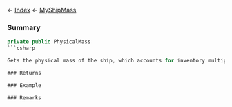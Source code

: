 ← [Index](Api-Index) ← [MyShipMass](Sandbox.ModAPI.Ingame.MyShipMass)

### Summary

```csharp
private public PhysicalMass
```csharp

Gets the physical mass of the ship, which accounts for inventory multiplier.

### Returns

### Example

### Remarks


